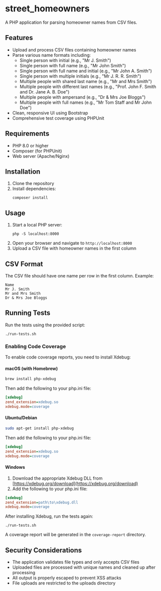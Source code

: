 # street_homeowners
A PHP application for parsing homeowner names from CSV files.

## Features

- Upload and process CSV files containing homeowner names
- Parse various name formats including:
  - Single person with initial (e.g., "Mr J. Smith")
  - Single person with full name (e.g., "Mr John Smith")
  - Single person with full name and initial (e.g., "Mr John A. Smith")
  - Single person with multiple initials (e.g., "Mr J. R. R. Smith")
  - Multiple people with shared last name (e.g., "Mr and Mrs Smith")
  - Multiple people with different last names (e.g., "Prof. John F. Smith and Dr. Jane A. B. Doe")
  - Multiple people with ampersand (e.g., "Dr & Mrs Joe Bloggs")
  - Multiple people with full names (e.g., "Mr Tom Staff and Mr John Doe")
- Clean, responsive UI using Bootstrap
- Comprehensive test coverage using PHPUnit

## Requirements

- PHP 8.0 or higher
- Composer (for PHPUnit)
- Web server (Apache/Nginx)

## Installation

1. Clone the repository
2. Install dependencies:
   ```
   composer install
   ```

## Usage

1. Start a local PHP server:
   ```
   php -S localhost:8000
   ```
2. Open your browser and navigate to `http://localhost:8000`
3. Upload a CSV file with homeowner names in the first column

## CSV Format

The CSV file should have one name per row in the first column. Example:

```csv
Name
Mr J. Smith
Mr and Mrs Smith
Dr & Mrs Joe Bloggs
```

## Running Tests

Run the tests using the provided script:
```
./run-tests.sh
```

### Enabling Code Coverage

To enable code coverage reports, you need to install Xdebug:

#### macOS (with Homebrew)

```bash
brew install php-xdebug
```

Then add the following to your php.ini file:

```ini
[xdebug]
zend_extension=xdebug.so
xdebug.mode=coverage
```

#### Ubuntu/Debian

```bash
sudo apt-get install php-xdebug
```

Then add the following to your php.ini file:

```ini
[xdebug]
zend_extension=xdebug.so
xdebug.mode=coverage
```

#### Windows

1. Download the appropriate Xdebug DLL from [https://xdebug.org/download](https://xdebug.org/download)
2. Add the following to your php.ini file:

```ini
[xdebug]
zend_extension=path\to\xdebug.dll
xdebug.mode=coverage
```

After installing Xdebug, run the tests again:

```
./run-tests.sh
```

A coverage report will be generated in the `coverage-report` directory.

## Security Considerations

- The application validates file types and only accepts CSV files
- Uploaded files are processed with unique names and cleaned up after processing
- All output is properly escaped to prevent XSS attacks
- File uploads are restricted to the uploads directory